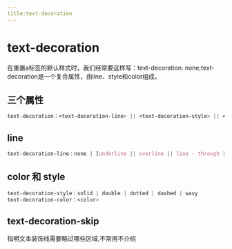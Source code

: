 ```yaml
---
title:text-decoration
---
```


# text-decoration
在重置a标签的默认样式时，我们经常要这样写：text-decoration: none;text-decoration是一个复合属性，由line、style和color组成。

## 三个属性
```css
text-decoration：<text-decoration-line> || <text-decoration-style> || <text-decoration-color>
```

## line
```css
text-decoration-line：none | [underline || overline || line - through || blink]
```

## color 和 style
```css
text-decoration-style：solid | double | dotted | dashed | wavy
text-decoration-color：<color>
```

## text-decoration-skip
指明文本装饰线需要略过哪些区域,不常用不介绍